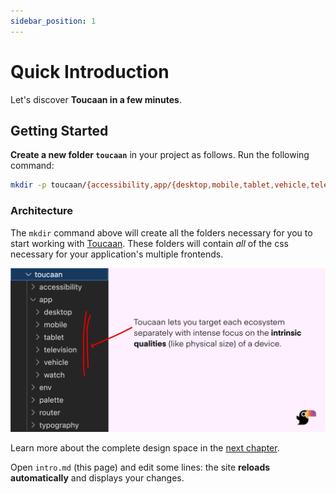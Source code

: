 ```yaml
---
sidebar_position: 1
---
```


# Quick Introduction

Let's discover **Toucaan in a few minutes**.

## Getting Started

**Create a new folder `toucaan`** in your project as follows. Run the following command:

```bash
mkdir -p toucaan/{accessibility,app/{desktop,mobile,tablet,vehicle,television,watch},env/{helpers,tags},palette,router,typography,utils}

```

### Architecture

The `mkdir` command above will create all the folders necessary for you to start working with [Toucaan](https://toucaan.com). These folders will contain _all_ of the css necessary for your application's multiple frontends. 

![Toucaan architecture](img/toucaan-folders.jpg)

Learn more about the complete design space in the [next chapter](space.md).


Open `intro.md` (this page) and edit some lines: the site **reloads automatically** and displays your changes.